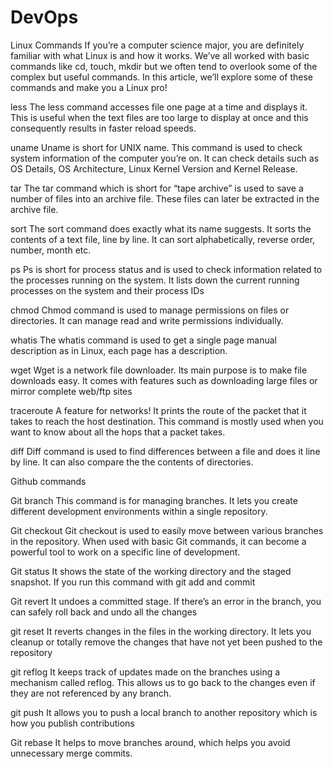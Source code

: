 # DevOps
Linux Commands
If you’re a computer science major, you are definitely familiar with what Linux is and how it works. We’ve all worked with basic commands like cd, touch, mkdir but we often tend to overlook some of the complex but useful commands. In this article, we’ll explore some of these commands and make you a Linux pro!

less
The less command accesses file one page at a time and displays it. This is useful when the text files are too large to display at once and this consequently results in faster reload speeds.

uname
Uname is short for UNIX name. This command is used to check system information of the computer you’re on. It can check details such as OS Details, OS Architecture, Linux Kernel Version and Kernel Release.

tar
The tar command which is short for “tape archive” is used to save a number of files into an archive file. These files can later be extracted in the archive file.

sort
The sort command does exactly what its name suggests. It sorts the contents of a text file, line by line. It can sort alphabetically, reverse order, number, month etc.

ps
Ps is short for process status and is used to check information related to the processes running on the system. It lists down the current running processes on the system and their process IDs

chmod
Chmod command is used to manage permissions on files or directories. It can manage read and write permissions individually.

whatis
The whatis command is used to get a single page manual description as in Linux, each page has a description.

wget
Wget is a network file downloader. Its main purpose is to make file downloads easy. It comes with features such as downloading large files or mirror complete web/ftp sites

traceroute
A feature for networks! It prints the route of the packet that it takes to reach the host destination. This command is mostly used when you want to know about all the hops that a packet takes.

diff
Diff command is used to find differences between a file and does it line by line. It can also compare the the contents of directories.


Github commands

Git branch
This command is for managing branches. It lets you create different development environments within a single repository.

Git checkout
Git checkout is used to easily move between various branches in the repository. When used with basic Git commands, it can become a powerful tool to work on a specific line of development.

Git status
It shows the state of the working directory and the staged snapshot. If you run this command with git add and commit

Git revert
It undoes a committed stage. If there’s an error in the branch, you can safely roll back and undo all the changes

git reset
It reverts changes in the files in the working directory. It lets you cleanup or totally remove the changes that have not yet been pushed to the repository

git reflog
It keeps track of updates made on the branches using a mechanism called reflog. This allows us to go back to the changes even if they are not referenced by any branch.

git push
It allows you to push a local branch to another repository which is how you publish contributions

Git rebase
It helps to move branches around, which helps you avoid unnecessary merge commits.

